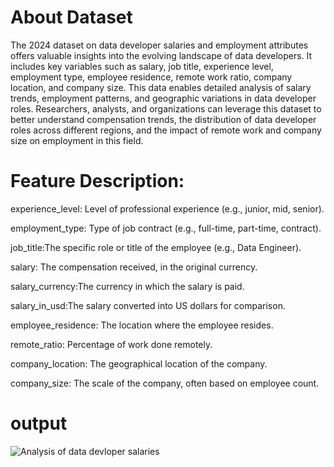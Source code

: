 # About Dataset
The 2024 dataset on data developer salaries and employment attributes offers valuable insights into the evolving landscape of data developers. It includes key variables such as salary, job title, experience level, employment type, employee residence, remote work ratio, company location, and company size. This data enables detailed analysis of salary trends, employment patterns, and geographic variations in data developer roles. Researchers, analysts, and organizations can leverage this dataset to better understand compensation trends, the distribution of data developer roles across different regions, and the impact of remote work and company size on employment in this field.

# Feature Description:
experience_level: Level of professional experience (e.g., junior, mid, senior).

employment_type: Type of job contract (e.g., full-time, part-time, contract).

job_title:The specific role or title of the employee (e.g., Data Engineer).

salary: The compensation received, in the original currency.

salary_currency:The currency in which the salary is paid.

salary_in_usd:The salary converted into US dollars for comparison.

employee_residence: The location where the employee resides.

remote_ratio: Percentage of work done remotely.

company_location: The geographical location of the company.

company_size: The scale of the company, often based on employee count.
# output
![Analysis of data devloper salaries](
https://github.com/Anshika-1905/datadeveloper-salaryanalysis/issues/2#issue-2368952648)
